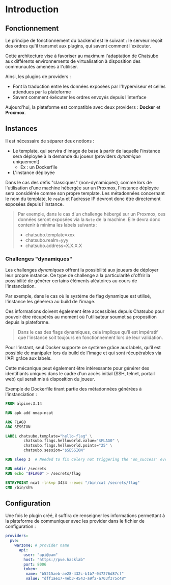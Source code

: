 # Introduction
## Fonctionnement

Le principe de fonctionnement du backend est le suivant : le serveur reçoit des ordres qu'il transmet aux plugins, qui savent comment l'exécuter.

Cette architecture vise à favoriser au maximum l'adaptation de Chatsubo aux différents environnements de virtualisation à disposition des communautés amenées à l'utiliser. 

Ainsi, les plugins de providers :
+ Font la traduction entre les données exposées par l'hyperviseur et celles attendues par la plateforme
+ Savent comment éxécuter les ordres envoyés depuis l'interface

Aujourd'hui, la plateforme est compatible avec deux providers : **Docker** et **Proxmox**.

## Instances

Il est nécessaire de séparer deux notions :

+ Le template, qui servira d'image de base à partir de laquelle l'instance sera déployée à la demande du joueur (providers *dynamique* uniquement)
  + Ex : un Dockerfile
+ L'instance déployée

Dans le cas des défis "classiques" (non-dynamiques), comme lors de l'utilisation d'une machine hébergée sur un Proxmox, l'instance déployée sera considérée comme son propre template. Les métadonnées concernant le nom du template, le `realm` et l'adresse IP devront donc être directement exposées depuis l'instance. 

> Par exemple, dans le cas d'un challenge hébergé sur un Proxmox, ces données seront exposées via la `Note` de la machine. Elle devra donc contenir à minima les labels suivants :
> + chatsubo.template=xxx
> + chatsubo.realm=yyy
> + chatsubo.address=X.X.X.X

### Challenges "dynamiques"

Les challenges *dynamiques* offrent la possibilité aux joueurs de déployer leur propre instance. Ce type de challenge a la particularité d'offrir la possibilité de générer certains éléments aléatoires au cours de l'instanciation.

Par exemple, dans le cas où le système de flag dynamique est utilisé, l'instance les génèrera au build de l'image.

Ces informations doivent également être accessibles depuis Chatsubo pour pouvoir être récupérés au moment où l'utilisateur soumet sa proposition depuis la plateforme.

> Dans le cas des flags dynamiques, cela implique qu'il est impératif que l'instance soit toujours en fonctionnement lors de leur validation.

Pour l'instant, seul Docker supporte ce système grâce aux labels, qu'il est possible de manipuler lors du build de l'image et qui sont récupérables via l'API grâce aux labels.

Cette mécanique peut également être intéressante pour générer des identifiants uniques dans le cadre d'un accès initial (SSH, telnet, portail web) qui serait mis à disposition du joueur.

Exemple de Dockerfile tirant partie des métadonnées générées à l'instanciation :

```Dockerfile
FROM alpine:3.14

RUN apk add nmap-ncat

ARG FLAG0
ARG SESSION

LABEL chatsubo.template="hello-flag" \
        chatsubo.flags.helloworld.value="$FLAG0" \
        chatsubo.flags.helloworld.points="25" \
        chatsubo.session="$SESSION"

RUN sleep 3  # Needed to fix Celery not triggering the 'on_success' event 

RUN mkdir /secrets
RUN echo "$FLAG0" > /secrets/flag

ENTRYPOINT ncat -lnkvp 3434 --exec "/bin/cat /secrets/flag"
CMD /bin/sh%
```


## Configuration

Une fois le plugin créé, il suffira de renseigner les informations permettant à la plateforme de communiquer avec les provider dans le fichier de configuration :

```yaml
providers:
  pve:
    warzone: # provider name
      api:
        user: "api@pam"
        host: "https://pve.hacklab"
        port: 8006
        token:
         name: "b5215aeb-ae28-432c-b1b7-047276d87cf"
         value: "dff1ae17-4eb3-4543-a9f2-a703f375c48"
```

